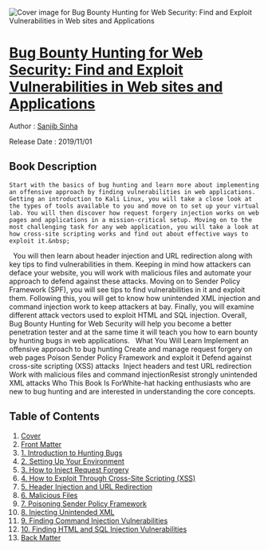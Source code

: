 ![Cover image for Bug Bounty Hunting for Web Security: Find and Exploit Vulnerabilities in Web sites and Applications](https://imgdetail.ebookreading.net/cover/cover/20200920/EB9781484253915.jpg)

[Bug Bounty Hunting for Web Security: Find and Exploit Vulnerabilities in Web sites and Applications](https://ebookreading.net/view/book/Bug+Bounty+Hunting+for+Web+Security%3A+Find+and+Exploit+Vulnerabilities+in+Web+sites+and+Applications-EB9781484253915_1.html "Bug Bounty Hunting for Web Security: Find and Exploit Vulnerabilities in Web sites and Applications")
====================================================================================================================

Author : [Sanjib Sinha](https://ebookreading.net/search/author/Sanjib+Sinha)

Release Date : 2019/11/01

Book Description
-----------------


    
    Start with the basics of bug hunting and learn more about implementing an offensive approach by finding vulnerabilities in web applications. Getting an introduction to Kali Linux, you will take a close look at the types of tools available to you and move on to set up your virtual lab. You will then discover how request forgery injection works on web pages and applications in a mission-critical setup. Moving on to the most challenging task for any web application, you will take a look at how cross-site scripting works and find out about effective ways to exploit it.&nbsp;
&nbsp;
You will then learn about header injection and URL redirection along with key tips to find vulnerabilities in them. Keeping in mind how attackers can deface your website, you will work with malicious files and automate your approach to defend against these attacks. Moving on to Sender Policy Framework (SPF), you will see tips to find vulnerabilities in it and exploit them. Following this, you will get to know how unintended XML injection and command injection work to keep attackers at bay. Finally, you will examine different attack vectors used to exploit HTML and SQL injection. Overall, Bug Bounty Hunting for Web Security will help you become a better penetration tester and at the same time it will teach you how to earn bounty by hunting bugs in web applications.
&nbsp;
What You Will Learn
Implement      an offensive approach to bug hunting  Create      and manage request forgery on web pages  Poison Sender Policy Framework and exploit it  Defend      against cross-site scripting (XSS) attacks&nbsp;  Inject headers and test URL redirection  Work      with malicious files and command injectionResist strongly unintended XML attacks&nbsp;Who This Book Is ForWhite-hat hacking enthusiasts who are new to bug hunting and are interested in understanding the core concepts.
  

Table of Contents
-----------------

1. [Cover](https://ebookreading.net/view/book/Bug+Bounty+Hunting+for+Web+Security%3A+Find+and+Exploit+Vulnerabilities+in+Web+sites+and+Applications-EB9781484253915_1.html)
1. [Front Matter](https://ebookreading.net/view/book/Bug+Bounty+Hunting+for+Web+Security%3A+Find+and+Exploit+Vulnerabilities+in+Web+sites+and+Applications-EB9781484253915_2.html)
1. [1.&nbsp;Introduction to Hunting Bugs](https://ebookreading.net/view/book/Bug+Bounty+Hunting+for+Web+Security%3A+Find+and+Exploit+Vulnerabilities+in+Web+sites+and+Applications-EB9781484253915_3.html)
1. [2.&nbsp;Setting Up Your Environment](https://ebookreading.net/view/book/Bug+Bounty+Hunting+for+Web+Security%3A+Find+and+Exploit+Vulnerabilities+in+Web+sites+and+Applications-EB9781484253915_4.html)
1. [3.&nbsp;How to Inject Request Forgery](https://ebookreading.net/view/book/Bug+Bounty+Hunting+for+Web+Security%3A+Find+and+Exploit+Vulnerabilities+in+Web+sites+and+Applications-EB9781484253915_5.html)
1. [4.&nbsp;How to Exploit Through Cross-Site Scripting (XSS)](https://ebookreading.net/view/book/Bug+Bounty+Hunting+for+Web+Security%3A+Find+and+Exploit+Vulnerabilities+in+Web+sites+and+Applications-EB9781484253915_6.html)
1. [5.&nbsp;Header Injection and URL Redirection](https://ebookreading.net/view/book/Bug+Bounty+Hunting+for+Web+Security%3A+Find+and+Exploit+Vulnerabilities+in+Web+sites+and+Applications-EB9781484253915_7.html)
1. [6.&nbsp;Malicious Files](https://ebookreading.net/view/book/Bug+Bounty+Hunting+for+Web+Security%3A+Find+and+Exploit+Vulnerabilities+in+Web+sites+and+Applications-EB9781484253915_8.html)
1. [7.&nbsp;Poisoning Sender Policy Framework](https://ebookreading.net/view/book/Bug+Bounty+Hunting+for+Web+Security%3A+Find+and+Exploit+Vulnerabilities+in+Web+sites+and+Applications-EB9781484253915_9.html)
1. [8.&nbsp;Injecting Unintended XML](https://ebookreading.net/view/book/Bug+Bounty+Hunting+for+Web+Security%3A+Find+and+Exploit+Vulnerabilities+in+Web+sites+and+Applications-EB9781484253915_10.html)
1. [9.&nbsp;Finding Command Injection Vulnerabilities](https://ebookreading.net/view/book/Bug+Bounty+Hunting+for+Web+Security%3A+Find+and+Exploit+Vulnerabilities+in+Web+sites+and+Applications-EB9781484253915_11.html)
1. [10.&nbsp;Finding HTML and SQL Injection Vulnerabilities](https://ebookreading.net/view/book/Bug+Bounty+Hunting+for+Web+Security%3A+Find+and+Exploit+Vulnerabilities+in+Web+sites+and+Applications-EB9781484253915_12.html)
1. [Back Matter](https://ebookreading.net/view/book/Bug+Bounty+Hunting+for+Web+Security%3A+Find+and+Exploit+Vulnerabilities+in+Web+sites+and+Applications-EB9781484253915_13.html)
